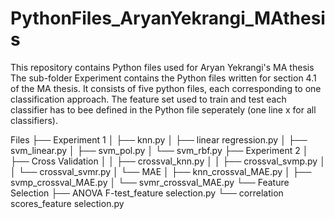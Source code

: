 # PythonFiles_AryanYekrangi_MAthesis
This repository contains Python files used for Aryan Yekrangi's MA thesis
The sub-folder Experiment contains the Python files written for section 4.1 of the MA thesis. It consists of five python files, each corresponding to one classification approach. The feature set used to train and test each classifier has to bee defined in the Python file seperately (one line x for all classifiers).


Files
├── Experiment 1
│   ├── knn.py
│   ├── linear regression.py
│   ├── svm_linear.py
│   ├── svm_pol.py
│   └── svm_rbf.py
├── Experiment 2
│   ├── Cross Validation
│   │   ├── crossval_knn.py
│   │   ├── crossval_svmp.py
│   │   └── crossval_svmr.py
│   └── MAE
│       ├── knn_crossval_MAE.py
│       ├── svmp_crossval_MAE.py
│       └── svmr_crossval_MAE.py
└── Feature Selection
    ├── ANOVA F-test_feature selection.py
    └── correlation scores_feature selection.py
